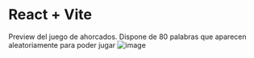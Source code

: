 # React + Vite

Preview del juego de ahorcados. Dispone de 80 palabras que aparecen aleatoriamente para poder jugar
![image](https://github.com/EmaLoto/proyecto-dos-ahorcados/assets/112836748/ad30d87b-8c28-4245-bef6-03cf05fa3a7a)
